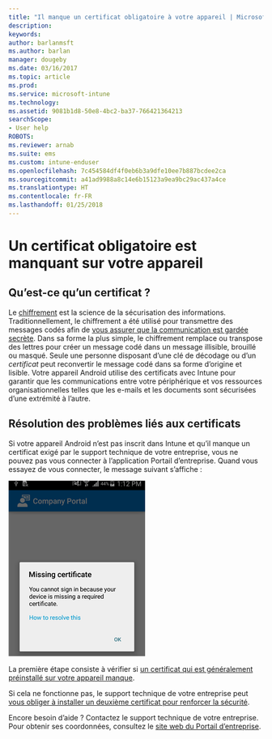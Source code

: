 ```yaml
---
title: "Il manque un certificat obligatoire à votre appareil | Microsoft Docs"
description: 
keywords: 
author: barlanmsft
ms.author: barlan
manager: dougeby
ms.date: 03/16/2017
ms.topic: article
ms.prod: 
ms.service: microsoft-intune
ms.technology: 
ms.assetid: 9081b1d8-50e8-4bc2-ba37-766421364213
searchScope:
- User help
ROBOTS: 
ms.reviewer: arnab
ms.suite: ems
ms.custom: intune-enduser
ms.openlocfilehash: 7c454584df4f0eb6b3a9dfe10ee7b887bcdee2ca
ms.sourcegitcommit: a41ad9988a8c14e6b15123a9ea9bc29ac437a4ce
ms.translationtype: HT
ms.contentlocale: fr-FR
ms.lasthandoff: 01/25/2018
---
```

# <a name="your-device-is-missing-a-required-certificate"></a>Un certificat obligatoire est manquant sur votre appareil

## <a name="whats-a-certificate"></a>Qu’est-ce qu’un certificat ?

Le [chiffrement](https://technet.microsoft.com/library/cc962030.aspx) est la science de la sécurisation des informations. Traditionnellement, le chiffrement a été utilisé pour transmettre des messages codés afin de [vous assurer que la communication est gardée secrète](https://technet.microsoft.com/library/cc962019.aspx). Dans sa forme la plus simple, le chiffrement remplace ou transpose des lettres pour créer un message codé dans un message illisible, brouillé ou masqué. Seule une personne disposant d’une clé de décodage ou d’un _certificat_ peut reconvertir le message codé dans sa forme d’origine et lisible. Votre appareil Android utilise des certificats avec Intune pour garantir que les communications entre votre périphérique et vos ressources organisationnelles telles que les e-mails et les documents sont sécurisées d’une extrémité à l’autre.

## <a name="fixing-certificate-issues"></a>Résolution des problèmes liés aux certificats

Si votre appareil Android n’est pas inscrit dans Intune et qu’il manque un certificat exigé par le support technique de votre entreprise, vous ne pouvez pas vous connecter à l’application Portail d’entreprise. Quand vous essayez de vous connecter, le message suivant s’affiche :

![screenshot-error-message-about-missing-certificate](./media/andr-cert_install-1-cert_missing.png)

La première étape consiste à vérifier si [un certificat qui est généralement préinstallé sur votre appareil manque](your-device-is-missing-a-preinstalled-certificate-android.md).

Si cela ne fonctionne pas, le support technique de votre entreprise peut [vous obliger à installer un deuxième certificat pour renforcer la sécurité](your-device-is-missing-an-IT-required-certificate-android.md).

Encore besoin d’aide ? Contactez le support technique de votre entreprise. Pour obtenir ses coordonnées, consultez le [site web du Portail d’entreprise](https://portal.manage.microsoft.com#HelpDeskDialog).
